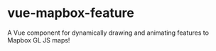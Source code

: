 # vue-mapbox-feature
A Vue component for dynamically drawing and animating features to Mapbox GL JS maps!
